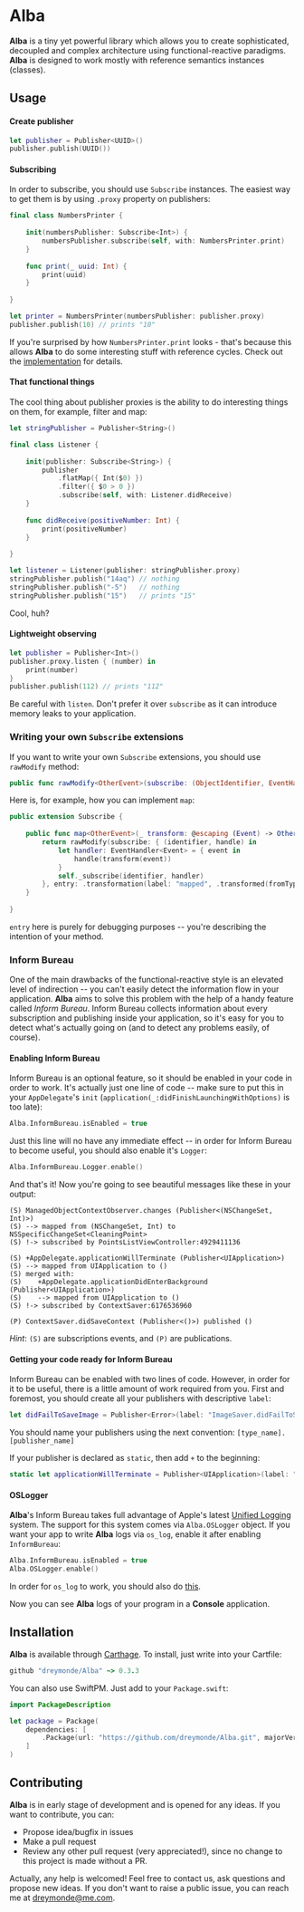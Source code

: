 # Alba

**Alba** is a tiny yet powerful library which allows you to create sophisticated, decoupled and complex architecture using functional-reactive paradigms. **Alba** is designed to work mostly with reference semantics instances (classes).

## Usage

#### Create publisher

```swift
let publisher = Publisher<UUID>()
publisher.publish(UUID())
```

#### Subscribing

In order to subscribe, you should use `Subscribe` instances. The easiest way to get them is by using `.proxy` property on publishers:

```swift
final class NumbersPrinter {
    
    init(numbersPublisher: Subscribe<Int>) {
        numbersPublisher.subscribe(self, with: NumbersPrinter.print)
    }
    
    func print(_ uuid: Int) {
        print(uuid)
    }
    
}

let printer = NumbersPrinter(numbersPublisher: publisher.proxy)
publisher.publish(10) // prints "10"
```

If you're surprised by how `NumbersPrinter.print` looks - that's because this allows **Alba** to do some interesting stuff with reference cycles. Check out the [implementation](https://github.com/dreymonde/Alba/blob/master/Sources/Proxy.swift#L52) for details.

#### That functional things

The cool thing about publisher proxies is the ability to do interesting things on them, for example, filter and map:

```swift
let stringPublisher = Publisher<String>()

final class Listener {
    
    init(publisher: Subscribe<String>) {
        publisher
            .flatMap({ Int($0) })
            .filter({ $0 > 0 })
            .subscribe(self, with: Listener.didReceive)
    }
    
    func didReceive(positiveNumber: Int) {
        print(positiveNumber)
    }
    
}

let listener = Listener(publisher: stringPublisher.proxy)
stringPublisher.publish("14aq") // nothing
stringPublisher.publish("-5")   // nothing
stringPublisher.publish("15")   // prints "15"
```

Cool, huh?

#### Lightweight observing

```swift
let publisher = Publisher<Int>()
publisher.proxy.listen { (number) in
    print(number)
}
publisher.publish(112) // prints "112"
```

Be careful with `listen`. Don't prefer it over `subscribe` as it can introduce memory leaks to your application.

### Writing your own `Subscribe` extensions

If you want to write your own `Subscribe` extensions, you should use `rawModify` method:

```swift
public func rawModify<OtherEvent>(subscribe: (ObjectIdentifier, EventHandler<OtherEvent>) -> (), entry: @autoclosure @escaping ProxyPayload.Entry) -> Subscribe<OtherEvent>
```

Here is, for example, how you can implement `map`:

```swift
public extension Subscribe {
    
    public func map<OtherEvent>(_ transform: @escaping (Event) -> OtherEvent) -> Subscribe<OtherEvent> {
        return rawModify(subscribe: { (identifier, handle) in
            let handler: EventHandler<Event> = { event in
                handle(transform(event))
            }
            self._subscribe(identifier, handler)
        }, entry: .transformation(label: "mapped", .transformed(fromType: Event.self, toType: OtherEvent.self)))
    }
    
}
```

`entry` here is purely for debugging purposes -- you're describing the intention of your method.

### Inform Bureau

One of the main drawbacks of the functional-reactive style is an elevated level of indirection -- you can't easily detect the information flow in your application. **Alba** aims to solve this problem with the help of a handy feature called *Inform Bureau*. Inform Bureau collects information about every subscription and publishing inside your application, so it's easy for you to detect what's actually going on (and to detect any problems easily, of course).

#### Enabling Inform Bureau

Inform Bureau is an optional feature, so it should be enabled in your code in order to work. It's actually just one line of code -- make sure to put this in your `AppDelegate`'s `init` (`application(_:didFinishLaunchingWithOptions)` is too late):

```swift
Alba.InformBureau.isEnabled = true
```

Just this line will no have any immediate effect -- in order for Inform Bureau to become useful, you should also enable it's `Logger`:

```swift
Alba.InformBureau.Logger.enable()
```

And that's it! Now you're going to see beautiful messages like these in your output:

```
(S) ManagedObjectContextObserver.changes (Publisher<(NSChangeSet, Int)>)
(S) --> mapped from (NSChangeSet, Int) to NSSpecificChangeSet<CleaningPoint>
(S) !-> subscribed by PointsListViewController:4929411136
```

```
(S) +AppDelegate.applicationWillTerminate (Publisher<UIApplication>)
(S) --> mapped from UIApplication to ()
(S) merged with:
(S)    +AppDelegate.applicationDidEnterBackground (Publisher<UIApplication>)
(S)    --> mapped from UIApplication to ()
(S) !-> subscribed by ContextSaver:6176536960
```

```
(P) ContextSaver.didSaveContext (Publisher<()>) published ()
```

*Hint*: `(S)` are subscriptions events, and `(P)` are publications.

#### Getting your code ready for Inform Bureau

Inform Bureau can be enabled with two lines of code. However, in order for it to be useful, there is a little amount of work required from you. First and foremost, you should create all your publishers with descriptive `label`:

```swift
let didFailToSaveImage = Publisher<Error>(label: "ImageSaver.didFailToSaveImage")
```

You should name your publishers using the next convention: `[type_name].[publisher_name]`

If your publisher is declared as `static`, then add `+` to the beginning:

```swift
static let applicationWillTerminate = Publisher<UIApplication>(label: "+AppDelegate.applicationWillTerminate")
```

#### OSLogger

**Alba**'s Inform Bureau takes full advantage of Apple's latest [Unified Logging][unified-logging-wwdc] system. The support for this system comes via `Alba.OSLogger` object. If you want your app to write **Alba** logs via `os_log`, enable it after enabling `InformBureau`:

```swift
Alba.InformBureau.isEnabled = true
Alba.OSLogger.enable()
```

In order for `os_log` to work, you should also do [this](http://stackoverflow.com/a/40744462/5569590).

Now you can see **Alba** logs of your program in a **Console** application.

## Installation

**Alba** is available through [Carthage][carthage-url]. To install, just write into your Cartfile:

```ruby
github "dreymonde/Alba" ~> 0.3.3
```

You can also use SwiftPM. Just add to your `Package.swift`:

```swift
import PackageDescription

let package = Package(
    dependencies: [
        .Package(url: "https://github.com/dreymonde/Alba.git", majorVersion: 0, minor: 3),
    ]
)
```

## Contributing

**Alba** is in early stage of development and is opened for any ideas. If you want to contribute, you can:

- Propose idea/bugfix in issues
- Make a pull request
- Review any other pull request (very appreciated!), since no change to this project is made without a PR.

Actually, any help is welcomed! Feel free to contact us, ask questions and propose new ideas. If you don't want to raise a public issue, you can reach me at [dreymonde@me.com](mailto:dreymonde@me.com).

[carthage-url]: https://github.com/Carthage/Carthage
[unified-logging-wwdc]: https://developer.apple.com/videos/play/wwdc2016/721/

